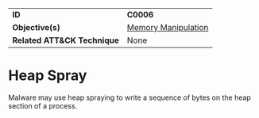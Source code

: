 |||
|---|---|
|**ID**|**C0006**|
|**Objective(s)**|[Memory Manipulation](../memory-manipulation)|
|**Related ATT&CK Technique**|None|


Heap Spray
==========
Malware may use heap spraying to write a sequence of bytes on the heap section of a process.
